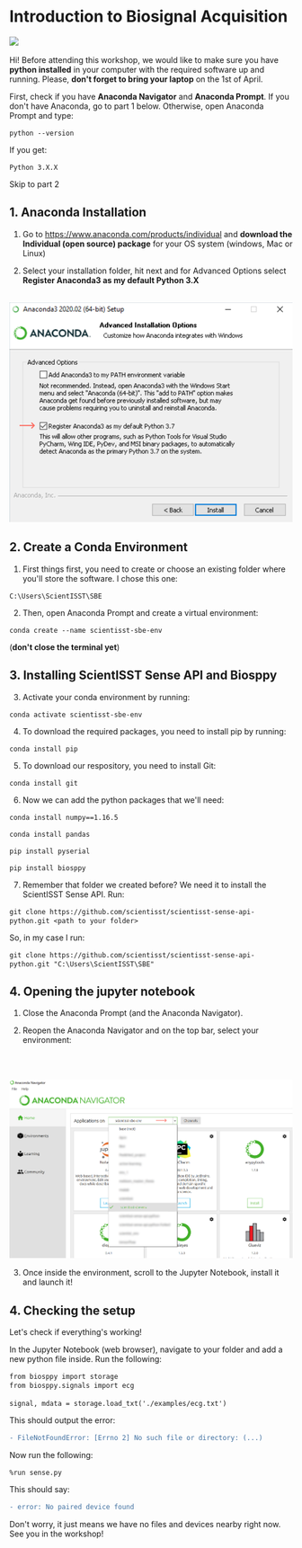 # Introduction to Biosignal Acquisition 

[![](https://avatars.githubusercontent.com/u/76184906?s=200&v=4)](https://scientisst.github.io/scientisst-sense-api-python/) 


Hi! Before attending this workshop, we would like to make sure you have **python installed** in your computer with the required software up and running. Please, **don't forget to bring your laptop** on the 1st of April.

First, check if you have **Anaconda Navigator** and **Anaconda Prompt**. If you don't have Anaconda, go to part 1 below. Otherwise, open Anaconda Prompt and type:
```batch
python --version
```
If you get:
```batch
Python 3.X.X
```
Skip to part 2

## 1. Anaconda Installation

1. Go to https://www.anaconda.com/products/individual and **download the Individual (open source) package** for your OS system (windows, Mac or Linux)

2. Select your installation folder, hit next and for Advanced Options select **Register Anaconda3 as my default Python 3.X**
<br/><br/>

![Anaconda options](resources/anaconda_options.png)

## 2. Create a Conda Environment

1. First things first, you need to create or choose an existing folder where you'll store the software. I chose this one:
```batch
C:\Users\ScientISST\SBE
```

2. Then, open Anaconda Prompt and create a virtual environment:
```batch
conda create --name scientisst-sbe-env
```


(**don't close the terminal yet**)

## 3. Installing ScientISST Sense API and Biosppy

3. Activate your conda environment by running:
```batch
conda activate scientisst-sbe-env
```

4. To download the required packages, you need to install pip by running:
```batch
conda install pip
```

5. To download our respository, you need to install Git:
```batch
conda install git
```

6. Now we can add the python packages that we'll need:
```batch
conda install numpy==1.16.5
```
```batch
conda install pandas
```
```batch
pip install pyserial
```
```batch
pip install biosppy
```

7. Remember that folder we created before? We need it to install the ScientISST Sense API. Run:
```batch
git clone https://github.com/scientisst/scientisst-sense-api-python.git <path to your folder>
```

So, in my case I run:

```batch
git clone https://github.com/scientisst/scientisst-sense-api-python.git "C:\Users\ScientISST\SBE"
```


## 4. Opening the jupyter notebook

1. Close the Anaconda Prompt (and the Anaconda Navigator).

2. Reopen the Anaconda Navigator and on the top bar, select your environment:

<br/><br/>

![Anaconda environment](resources/enviornment_select.png)


3. Once inside the environment, scroll to the Jupyter Notebook, install it and launch it!

## 4. Checking the setup

Let's check if everything's working!

In the Jupyter Notebook (web browser), navigate to your folder and add a new python file inside. 
Run the following:

```{python}
from biosppy import storage
from biosppy.signals import ecg

signal, mdata = storage.load_txt('./examples/ecg.txt')
```


This should output the error:

```diff
- FileNotFoundError: [Errno 2] No such file or directory: (...)
```


Now run the following:

```{python}
%run sense.py
```

This should say:

```diff
- error: No paired device found
```

Don't worry, it just means we have no files and devices nearby right now. See you in the workshop!
